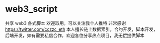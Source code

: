 # web3_script
共享 web3 各式脚本 欢迎取用，可以关注我个人推特 非常感谢
https://twitter.com/cczzc_eth
本人擅长链上数据索引，合约开发，脚本开发，后端开发，如有需要私信合作，欢迎各位分享热点项目，我无偿提供脚本
